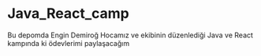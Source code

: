 # Java_React_camp
Bu depomda Engin Demiroğ Hocamız ve ekibinin düzenlediği Java ve React kampında ki ödevlerimi paylaşacağım
